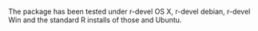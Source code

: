 The package has been tested under r-devel OS X, r-devel
debian, r-devel Win and the standard R installs of those
and Ubuntu.
